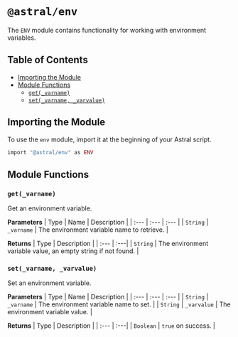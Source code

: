 # `@astral/env`

The `ENV` module contains functionality for working with environment variables.

## Table of Contents

- [Importing the Module](#importing-the-module)
- [Module Functions](#module-functions)
  - [`get(_varname)`](#get_varname)
  - [`set(_varname, _varvalue)`](#set_varname-_varvalue)

## Importing the Module

To use the `env` module, import it at the beginning of your Astral script.

```ruby
import "@astral/env" as ENV
```

## Module Functions

### `get(_varname)`

Get an environment variable.

**Parameters**
| Type | Name | Description |
| :--- | :--- | :--- |
| `String` | `_varname` | The environment variable name to retrieve. |

**Returns**
| Type | Description |
| :--- | :---|
| `String` | The environment variable value, an empty string if not found. |

### `set(_varname, _varvalue)`

Set an environment variable.

**Parameters**
| Type | Name | Description |
| :--- | :--- | :--- |
| `String` | `_varname` | The environment variable name to set. |
| `String` | `_varvalue` | The environment variable value. |

**Returns**
| Type | Description |
| :--- | :---|
| `Boolean` | `true` on success. |
